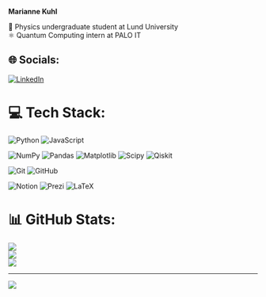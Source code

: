**Marianne Kuhl**

🚀 Physics undergraduate student at Lund University<br/>
⚛️ Quantum Computing intern at PALO IT


## 🌐 Socials:
[![LinkedIn](https://img.shields.io/badge/LinkedIn-%230077B5.svg?logo=linkedin&logoColor=white)](https://linkedin.com/in/marianne-kuhl) 

# 💻 Tech Stack:

![Python](https://img.shields.io/badge/python-3670A0?style=for-the-badge&logo=python&logoColor=ffdd54)
![JavaScript](https://img.shields.io/badge/javascript-%23323330.svg?style=for-the-badge&logo=javascript&logoColor=%23F7DF1E)

![NumPy](https://img.shields.io/badge/numpy-%23013243.svg?style=for-the-badge&logo=numpy&logoColor=white)
![Pandas](https://img.shields.io/badge/pandas-%23150458.svg?style=for-the-badge&logo=pandas&logoColor=white)
![Matplotlib](https://img.shields.io/badge/Matplotlib-%23ffffff.svg?style=for-the-badge&logo=Matplotlib&logoColor=black)
![Scipy](https://img.shields.io/badge/SciPy-%230C55A5.svg?style=for-the-badge&logo=scipy&logoColor=%white)
![Qiskit](https://img.shields.io/badge/Qiskit-%233670A0.svg?style=for-the-badge&logo=qiskit&logoColor=white)

![Git](https://img.shields.io/badge/git-%23F05033.svg?style=for-the-badge&logo=git&logoColor=white)
![GitHub](https://img.shields.io/badge/github-%23121011.svg?style=for-the-badge&logo=github&logoColor=white)

![Notion](https://img.shields.io/badge/Notion-%23000000.svg?style=for-the-badge&logo=notion&logoColor=white)
![Prezi](https://img.shields.io/badge/Prezi-%23000000.svg?style=for-the-badge&logo=Prezi&logoColor=white)
![LaTeX](https://img.shields.io/badge/latex-%23008080.svg?style=for-the-badge&logo=latex&logoColor=white)


# 📊 GitHub Stats:
![](https://github-readme-stats.vercel.app/api?username=mariannexkuhl&theme=dark&hide_border=false&include_all_commits=false&count_private=false)<br/>
![](https://nirzak-streak-stats.vercel.app/?user=mariannexkuhl&theme=dark&hide_border=false)<br/>
![](https://github-readme-stats.vercel.app/api/top-langs/?username=mariannexkuhl&theme=dark&hide_border=false&include_all_commits=false&count_private=false&layout=compact)

---
[![](https://visitcount.itsvg.in/api?id=mariannexkuhl&icon=0&color=0)](https://visitcount.itsvg.in)

<!-- Proudly created with GPRM ( https://gprm.itsvg.in ) -->
